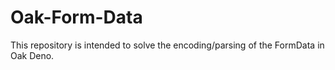 # Oak-Form-Data
This repository is intended to solve the encoding/parsing of the FormData in Oak Deno.
